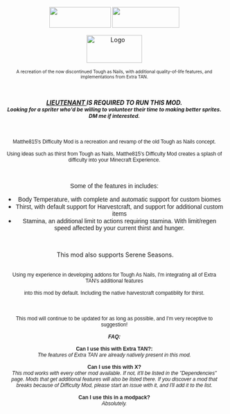 <p style="text-align: center;"><span style="font-size: 12px;"><span style="font-family: arial, helvetica, sans-serif;"><a href="https://discord.gg/wG826KK"><img src="https://discordapp.com/assets/e4923594e694a21542a489471ecffa50.svg" alt="" width="142" height="48" /></a></span></span> <span style="font-size: 12px;"><a href="https://trello.com/b/dZapw5Cl/matthe815s-difficulty-mod"><span style="font-family: arial, helvetica, sans-serif;"><img src="https://d2k1ftgv7pobq7.cloudfront.net/meta/u/res/images/brand-assets/Logos/0099ec3754bf473d2bbf317204ab6fea/trello-logo-blue.png" alt="" width="155" height="48" /></span></a></span></p>
<p style="text-align: center;"><img style="display: block; margin-left: auto; margin-right: auto;" src="https://cdn.discordapp.com/attachments/617085919106957343/617085942049669160/logo.png" alt="Logo" width="128" height="64" /></p>
<p style="text-align: center;"><span style="font-size: 10px;">A recreation of the now discontinued Tough as Nails, with additional quality-of-life features, and implementations from Extra TAN.</span></p>
<p style="text-align: center;">&nbsp;</p>
<p style="text-align: center;"><span style="font-size: 14px;"><em><strong><a href="https://www.curseforge.com/minecraft/mc-mods/lieutenant">LIEUTENANT </a>IS REQUIRED TO RUN THIS MOD.<br /><span style="font-size: 12px;">Looking for a spriter who'd be willing to volunteer their time to making better sprites. DM me if interested.</span></strong></em></span></p>
<p style="text-align: center;">&nbsp;</p>
<p style="text-align: center;"><span style="font-family: arial, helvetica, sans-serif; font-size: 12px;">Matthe815's Difficulty Mod is a recreation and revamp of the old Tough as Nails concept.</span></p>
<p style="text-align: center;"><span style="font-family: arial, helvetica, sans-serif; font-size: 12px;">Using ideas such as thirst from Tough as Nails, Matthe815's Difficulty Mod creates a splash of difficulty into your Minecraft Experience.</span></p>
<p style="text-align: center;">&nbsp;</p>
<p style="text-align: center;"><span style="font-family: arial, helvetica, sans-serif;">Some of the features in includes:</span></p>
<ul>
   <li style="text-align: center;"><span style="font-family: arial, helvetica, sans-serif;">Body Temperature, with complete and automatic support for custom biomes</span></li>
   <li style="text-align: center;"><span style="font-family: arial, helvetica, sans-serif;">Thirst, with default support for Harvestcraft, and support for additional custom items</span></li>
   <li style="text-align: center;"><span style="font-family: arial, helvetica, sans-serif;">Stamina, an additional limit to actions requiring stamina. With limit/regen speed affected by your current thirst and hunger.</span></li>
</ul>
<p style="text-align: center;">&nbsp;</p>
<p style="text-align: center;">&nbsp;This mod also supports Serene Seasons.<br /><br /></p>
<p style="text-align: center;"><span style="font-family: arial, helvetica, sans-serif; font-size: 12px;">Using my experience in developing addons for Tough As Nails, I'm integrating all of Extra TAN's additional features</span></p>
<p style="text-align: center;"><span style="font-family: arial, helvetica, sans-serif; font-size: 12px;">into this mod by default. Including the native harvestcraft compatiblity for thirst.</span></p>
<p style="text-align: center;">&nbsp;</p>
<p style="text-align: center;"><span style="font-family: arial, helvetica, sans-serif; font-size: 12px;">This mod will continue to be updated for as long as possible, and I'm very receptive to suggestion!<br /><br /><em><strong>FAQ:<br /><br /></strong></em><strong>Can I use this with Extra TAN?:<br /></strong><em>The features of Extra TAN are already natively present in this mod.<br /><br /></em><strong>Can I use this with X?<br /></strong><em>This mod works with every other mod available. If not, it'll be listed in the "Dependencies" page. Mods that get additional features will also be listed there. If you discover a mod that breaks because of Difficulty Mod, please start an issue with it, and I'll add it to the list.<br /><br /></em><strong>Can I use this in a modpack?<br /></strong><em>Absolutely.</em><strong><br /></strong></span>&nbsp;</p>

